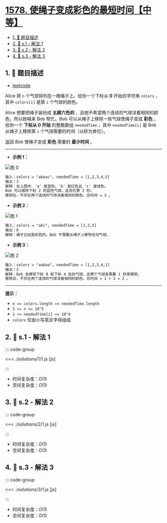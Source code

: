 # [1578. 使绳子变成彩色的最短时间【中等】](https://github.com/tnotesjs/TNotes.leetcode/tree/main/notes/1578.%20%E4%BD%BF%E7%BB%B3%E5%AD%90%E5%8F%98%E6%88%90%E5%BD%A9%E8%89%B2%E7%9A%84%E6%9C%80%E7%9F%AD%E6%97%B6%E9%97%B4%E3%80%90%E4%B8%AD%E7%AD%89%E3%80%91)

<!-- region:toc -->

- [1. 📝 题目描述](#1--题目描述)
- [2. 🎯 s.1 - 解法 1](#2--s1---解法-1)
- [3. 🎯 s.2 - 解法 2](#3--s2---解法-2)
- [4. 🎯 s.3 - 解法 3](#4--s3---解法-3)

<!-- endregion:toc -->

## 1. 📝 题目描述

- [leetcode](https://leetcode.cn/problems/minimum-time-to-make-rope-colorful/)

Alice 把 `n` 个气球排列在一根绳子上。给你一个下标从 **0** 开始的字符串 `colors` ，其中 `colors[i]` 是第 `i` 个气球的颜色。

Alice 想要把绳子装扮成 **五颜六色的** ，且她不希望两个连续的气球涂着相同的颜色，所以她喊来 Bob 帮忙。Bob 可以从绳子上移除一些气球使绳子变成 **彩色** 。给你一个 **下标从 0 开始** 的整数数组 `neededTime` ，其中 `neededTime[i]` 是 Bob 从绳子上移除第 `i` 个气球需要的时间（以秒为单位）。

返回 Bob 使绳子变成 **彩色** 需要的 **最少时间** 。

---

- **示例 1：**

![图 0](https://cdn.jsdelivr.net/gh/tnotesjs/imgs@main/2025-09-22-15-05-35.png)

```txt
输入：colors = "abaac", neededTime = [1,2,3,4,5]
输出：3
解释：在上图中，'a' 是蓝色，'b' 是红色且 'c' 是绿色。
Bob 可以移除下标 2 的蓝色气球。这将花费 3 秒。
移除后，不存在两个连续的气球涂着相同的颜色。总时间 = 3 。
```

- **示例 2：**

![图 1](https://cdn.jsdelivr.net/gh/tnotesjs/imgs@main/2025-09-22-15-05-40.png)

```txt
输入：colors = "abc", neededTime = [1,2,3]
输出：0
解释：绳子已经是彩色的，Bob 不需要从绳子上移除任何气球。
```

- **示例 3：**

![图 2](https://cdn.jsdelivr.net/gh/tnotesjs/imgs@main/2025-09-22-15-05-45.png)

```txt
输入：colors = "aabaa", neededTime = [1,2,3,4,1]
输出：2
解释：Bob 会移除下标 0 和下标 4 处的气球。这两个气球各需要 1 秒来移除。
移除后，不存在两个连续的气球涂着相同的颜色。总时间 = 1 + 1 = 2 。
```

---

**提示：**

- `n == colors.length == neededTime.length`
- `1 <= n <= 10^5`
- `1 <= neededTime[i] <= 10^4`
- `colors` 仅由小写英文字母组成

## 2. 🎯 s.1 - 解法 1

::: code-group

<<< ./solutions/1/1.js [js]

:::

- 时间复杂度：$O(1)$
- 空间复杂度：$O(1)$

## 3. 🎯 s.2 - 解法 2

::: code-group

<<< ./solutions/2/1.js [js]

:::

- 时间复杂度：$O(1)$
- 空间复杂度：$O(1)$

## 4. 🎯 s.3 - 解法 3

::: code-group

<<< ./solutions/3/1.js [js]

:::

- 时间复杂度：$O(1)$
- 空间复杂度：$O(1)$
